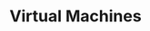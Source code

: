 ---
layout: default
title: Virtual Machines
parent: Developing in a Linux Environment
nav_order: 2
---